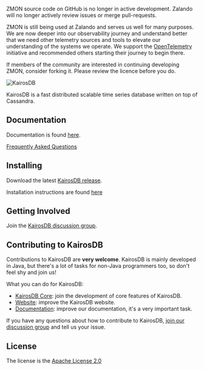 ZMON source code on GitHub is no longer in active development. Zalando will no longer actively review issues or merge pull-requests.

ZMON is still being used at Zalando and serves us well for many purposes. We are now deeper into our observability journey and understand better that we need other telemetry sources and tools to elevate our understanding of the systems we operate. We support the [OpenTelemetry](https://opentelemetry.io/) initiative and recommended others starting their journey to begin there.

If members of the community are interested in continuing developing ZMON, consider forking it. Please review the licence before you do.

![KairosDB](webroot/img/logoSmall.png)

KairosDB is a fast distributed scalable time series database written on top of Cassandra.

## Documentation

Documentation is found [here](http://kairosdb.github.io/website/).

[Frequently Asked Questions](https://github.com/kairosdb/kairosdb/wiki/Frequently-Asked-Questions)

## Installing

Download the latest [KairosDB release](https://github.com/kairosdb/kairosdb/releases).

Installation instructions are found [here](http://kairosdb.github.io/docs/build/html/GettingStarted.html)

## Getting Involved

Join the [KairosDB discussion group](https://groups.google.com/forum/#!forum/kairosdb-group).

## Contributing to KairosDB

Contributions to KairosDB are **very welcome**. KairosDB is mainly developed in Java, but there's a lot of tasks for non-Java programmers too, so don't feel shy and join us!

What you can do for KairosDB:

- [KairosDB Core](https://github.com/kairosdb/kairosdb): join the development of core features of KairosDB.
- [Website](https://github.com/kairosdb/kairosdb.github.io): improve the KairosDB website.
- [Documentation](https://github.com/kairosdb/kairosdb/wiki/Contribute:-Documentation): improve our documentation, it's a very important task.

If you have any questions about how to contribute to KairosDB, [join our discussion group](https://groups.google.com/forum/#!forum/kairosdb-group) and tell us your issue.

## License
The license is the [Apache License 2.0](http://www.apache.org/licenses/LICENSE-2.0)
